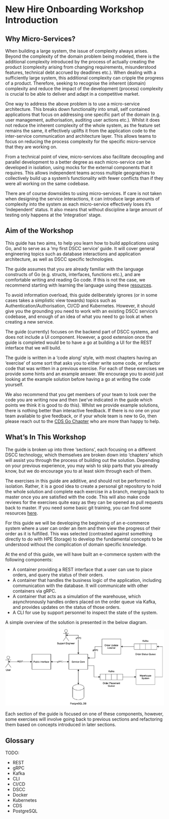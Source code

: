 # New Hire Onboarding Workshop Introduction

## Why Micro-Services?

When building a large system, the issue of complexity always arises. Beyond the complexity of the domain problem being modeled, there is the additional complexity introduced by the process of actually creating the product (complexity arising from changing requirements, misunderstood features, technical debt accrued by deadlines etc.). When dealing with a sufficiently large system, this additional complexity can cripple the progress of a product. Therefore, seeking to recognise the inherent (domain) complexity and reduce the impact of the development (process) complexity is crucial to be able to deliver and adapt in a competitive market.

One way to address the above problem is to use a micro-service architecture. This breaks down functionality into small, self contained applications that focus on addressing one specific part of the domain (e.g. user management, authorisation, auditing user actions etc.). Whilst it does not reduce the inherent complexity of the whole system, as the feature set remains the same, it effectively uplifts it from the application code to the inter-service communication and architecture layer. This allows teams to focus on reducing the process complexity for the specific micro-service that they are working on.

From a technical point of view, micro-services also facilitate decoupling and parallel development to a better degree as each micro-service can be developed in isolation, using mocks for the external components that it requires. This allows independent teams across multiple geographies to collectively build up a system’s functionality with fewer conflicts than if they were all working on the same codebase.

There are of course downsides to using micro-services. If care is not taken when designing the service interactions, it can introduce large amounts of complexity into the system as each micro-service effectively loses it’s ‘independent’ status. It also means that without discipline a large amount of testing only happens at the ‘integration’ stage.

## Aim of the Workshop

This guide has two aims, to help you learn how to build applications using Go, and to serve as a ‘my first DSCC service’ guide. It will cover general engineering topics such as database interactions and application architecture, as well as DSCC specific technologies.

The guide assumes that you are already familiar with the language constructs of Go (e.g. structs, interfaces, functions etc.), and are comfortable writing and reading Go code. If this is not the case, we recommend starting with learning the language using these [resources](https://confluence.eng.nimblestorage.com/display/NCS/Go+Learning+Resources).

To avoid information overload, this guide deliberately ignores (or in some cases takes a simplistic view towards) topics such as Authentication/Authorisation, CI/CD and Kubernetes. However, it should give you the grounding you need to work with an existing DSCC service’s codebase, and enough of an idea of what you need to go look at when creating a new service.

The guide (currently) focuses on the backend part of DSCC systems, and does not include a UI component. However, a good extension once the guide is completed would be to have a go at building a UI for the REST interface that we will build.

The guide is written in a ‘code along’ style, with most chapters having an ‘exercise’ of some sort that asks you to either write some code, or refactor code that was written in a previous exercise. For each of these exercises we provide some hints and an example answer. We encourage you to avoid just looking at the example solution before having a go at writing the code yourself. 

We also recommend that you get members of your team to look over the code you are writing now and then (we’ve indicated in the guide which points we think it is good to do this). Whilst we provide example solutions, there is nothing better than interactive feedback. If there is no one on your team available to give feedback, or if your whole team is new to Go, then please reach out to the [CDS Go Chapter]([https://clouddataserviceshq.slack.com/archives/C01UW7TCQSH](https://clouddataserviceshq.slack.com/archives/C01UW7TCQSH)) who are more than happy to help.

## What’s In This Workshop

The guide is broken up into three ‘sections’, each focusing on a different DSCC technology, which themselves are broken down into ‘chapters’ which will assist you through the process of building out the solution. Depending on your previous experience, you may wish to skip parts that you already know, but we do encourage you to at least skim through each of them.

The exercises in this guide are additive, and should not be performed in isolation. Rather, it is a good idea to create a personal git repository to hold the whole solution and complete each exercise in a branch, merging back to master once you are satisfied with the code. This will also make code reviews for the exercises quite easy as they can be opened as pull requests back to master. If you need some basic git training, you can find some resources [here](https://docs.github.com/en/get-started/quickstart/git-and-github-learning-resources).

For this guide we will be developing the beginning of an e-commerce system where a user can order an item and then view the progress of their order as it is fulfilled. This was selected (contrasted against something directly to do with HPE Storage) to develop the fundamental concepts to be understood without the complication of domain specific knowledge.

At the end of this guide, we will have built an e-commerce system with the following components:

- A container providing a REST interface that a user can use to place orders, and query the status of their orders.
- A container that handles the business logic of the application, including communication with the database. It will communicate with other containers via gRPC.
- A container that acts as a simulation of the warehouse, which asynchronously handles orders placed on the order queue via Kafka, and provides updates on the status of those orders.
- A CLI for use by support personnel to inspect the state of the system.

A simple overview of the solution is presented in the below diagram.

![Figure 1. Summary of the complete system that will be built as part of this guide.](./images/solution-overview.png)

Each section of the guide is focused on one of these components, however, some exercises will involve going back to previous sections and refactoring them based on concepts introduced in later sections.

## Glossary

TODO:
* REST
* gRPC
* Kafka
* CLI
* CI/CD
* DSCC
* Docker
* Kubernetes
* CDS
* PostgreSQL
